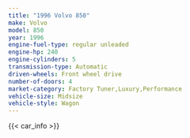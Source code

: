 ```yaml
---
title: "1996 Volvo 850"
make: Volvo
model: 850
year: 1996
engine-fuel-type: regular unleaded
engine-hp: 240
engine-cylinders: 5
transmission-type: Automatic
driven-wheels: Front wheel drive
number-of-doors: 4
market-category: Factory Tuner,Luxury,Performance
vehicle-size: Midsize
vehicle-style: Wagon
---
```


{{< car_info >}}
